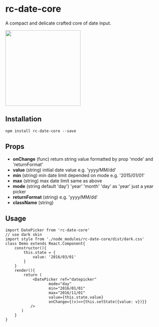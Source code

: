 # rc-date-core
A compact and delicate crafted core of date input.

<img src="http://7xib2u.com1.z0.glb.clouddn.com/daypicker.png" width="236"/>

## Installation
``` shell
npm install rc-date-core --save
```

## Props
- **onChange** (func) return string value formatted by prop 'mode' and 'returnFormat'
- **value** (string) initial date value e.g. 'yyyy/MM/dd'
- **min** (string) min date limit depended on mode e.g. '2015/01/01'
- **max** (string) max date limit same as above
- **mode** (string default 'day')  'year' 'month' 'day' as 'year' just a year picker
- **returnFormat** (string) e.g. 'yyyy/MM/dd' 
- **className** (string)

## Usage
```es6
import DatePicker from 'rc-date-core'
// use dark skin
import style from './node_modules/rc-date-core/dist/dark.css'
class Demo extends React.Component{
    constructor(){
        this.state = {
            value: '2016/03/01'
        }
    }
    render(){
        return (
            <DatePicker ref="datepicker"
                   mode="day"
                   min="2016/01/01"
                   max="2016/11/01"
                   value={this.state.value}
                   onChange={(v)=>{this.setState({value: v})}}
           />
       )
    }
}
```
